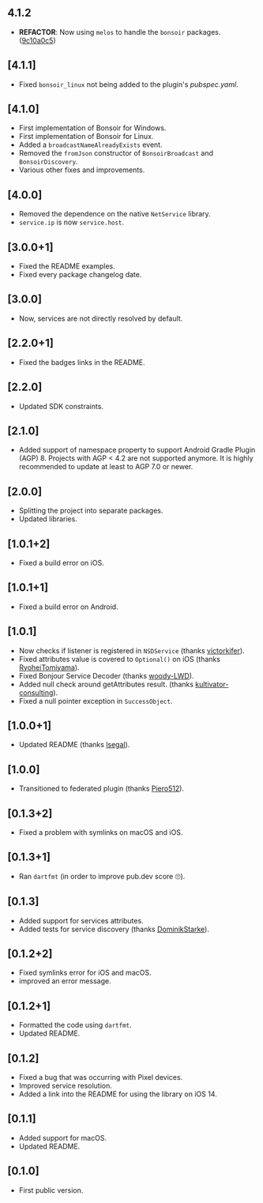 ## 4.1.2

 - **REFACTOR**: Now using `melos` to handle the `bonsoir` packages. ([9c10a0c5](https://github.com/Skyost/Bonsoir/commit/9c10a0c588e407d80f7551ebb992e9b70b05da92))

## [4.1.1]

* Fixed `bonsoir_linux` not being added to the plugin's _pubspec.yaml_.

## [4.1.0]

* First implementation of Bonsoir for Windows.
* First implementation of Bonsoir for Linux.
* Added a `broadcastNameAlreadyExists` event.
* Removed the `fromJson` constructor of `BonsoirBroadcast` and `BonsoirDiscovery`.
* Various other fixes and improvements.

## [4.0.0]

* Removed the dependence on the native `NetService` library.
* `service.ip` is now `service.host`.

## [3.0.0+1]

* Fixed the README examples.
* Fixed every package changelog date.

## [3.0.0]

* Now, services are not directly resolved by default.

## [2.2.0+1]

* Fixed the badges links in the README.

## [2.2.0]

* Updated SDK constraints.

## [2.1.0]

* Added support of namespace property to support Android Gradle Plugin (AGP) 8. Projects with AGP < 4.2 are not supported anymore. It is highly recommended to update at least to AGP 7.0 or newer.

## [2.0.0]

* Splitting the project into separate packages.
* Updated libraries.

## [1.0.1+2]

* Fixed a build error on iOS.

## [1.0.1+1]

* Fixed a build error on Android.

## [1.0.1]

* Now checks if listener is registered in `NSDService` (thanks [victorkifer](https://github.com/victorkifer)).
* Fixed attributes value is covered to `Optional()` on iOS (thanks [RyoheiTomiyama](https://github.com/RyoheiTomiyama)).
* Fixed Bonjour Service Decoder (thanks [woody-LWD](https://github.com/woody-LWD)).
* Added null check around getAttributes result. (thanks [kultivator-consulting](https://github.com/kultivator-consulting)).
* Fixed a null pointer exception in `SuccessObject`.

## [1.0.0+1]

* Updated README (thanks [lsegal](https://github.com/lsegal)).

## [1.0.0]

* Transitioned to federated plugin (thanks [Piero512](https://github.com/Piero512)).

## [0.1.3+2]

* Fixed a problem with symlinks on macOS and iOS.

## [0.1.3+1]

* Ran `dartfmt` (in order to improve pub.dev score 🙄).

## [0.1.3]

* Added support for services attributes.
* Added tests for service discovery (thanks [DominikStarke](https://github.com/DominikStarke)).

## [0.1.2+2]

* Fixed symlinks error for iOS and macOS.
* improved an error message.

## [0.1.2+1]

* Formatted the code using `dartfmt`.
* Updated README.

## [0.1.2]

* Fixed a bug that was occurring with Pixel devices.
* Improved service resolution.
* Added a link into the README for using the library on iOS 14.

## [0.1.1]

* Added support for macOS.
* Updated README.

## [0.1.0]

* First public version.
